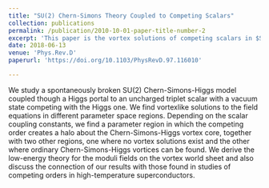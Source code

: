 ```yaml
---
title: "SU(2) Chern-Simons Theory Coupled to Competing Scalars"
collection: publications
permalink: /publication/2010-10-01-paper-title-number-2
excerpt: 'This paper is the vortex solutions of competing scalars in $SU(2)$ theory'
date: 2018-06-13
venue: 'Phys.Rev.D'
paperurl: 'https://doi.org/10.1103/PhysRevD.97.116010'

---
```

We study a spontaneously broken SU(2) Chern-Simons-Higgs model coupled though a Higgs portal to an uncharged triplet scalar with a vacuum state competing with the Higgs one. We find vortexlike solutions to the field equations in different parameter space regions. Depending on the scalar coupling constants, we find a parameter region in which the competing order creates a halo about the Chern-Simons-Higgs vortex core, together with two other regions, one where no vortex solutions exist and the other where ordinary Chern-Simons-Higgs vortices can be found. We derive the low-energy theory for the moduli fields on the vortex world sheet and also discuss the connection of our results with those found in studies of competing orders in high-temperature superconductors.





